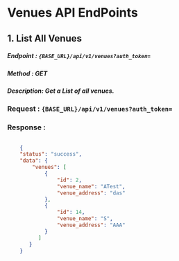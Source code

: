 # Venues API EndPoints


## 1. List All Venues

##### Endpoint :  `{BASE_URL}/api/v1/venues?auth_token=`
##### Method   :   GET
##### Description: Get a List of all venues.

### Request : `{BASE_URL}/api/v1/venues?auth_token=`

### Response : 

```json

    {
    "status": "success",
    "data": {
        "venues": [
            {
                "id": 2,
                "venue_name": "ATest",
                "venue_address": "das"
            },
            {
                "id": 14,
                "venue_name": "S",
                "venue_address": "AAA"
            }
          ]
       }
    }
```



